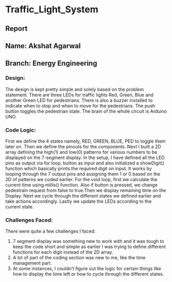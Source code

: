 # Traffic_Light_System

## **Report**

## **Name: Akshat Agarwal**
## **Branch: Energy Engineering**


### **Design:**
The design is kept pretty simple and solely based on the problem statement. There are three LEDs for traffic lights Red, Green, Blue and another Green LED for pedestrians. There is also a buzzer installed to indicate when to stop and when to move for the pedestrians. The push button toggles the pedestrian state. The brain of the whole circuit is Arduino UNO.

### **Code Logic:**
First we define the 4 states namely, RED, GREEN, BLUE, PED to toggle them later on. Then we define the pinouts for the components. Next I built a 2D array defining the high(1) and low(0) patterns for various numbers to be displayed on the 7-segment display.
In the setup, I have defined all the LED pins as output via for loop, button as input and also initialized a showDigit() function which basically prints the required digit on input. It works by looping through the 7 output pins and assigning them 1 or 0 based on the 2D of patterns we coded earlier.
For the void loop, first we calculate the current time using millis() function. Also if button is pressed, we change pedestrain request from false to true.Then we display remaining time on the Display.
Next we cycle through the different states we defined earlier and take actions accordingly.
Lastly we update the LEDs according to the current state.

### **Challenges Faced:**
There were quite a few challenges I faced:
1) 7 segment display was something new to work with and it was tough to keep the code short and simple as earlier I was trying to define different functions for each digit instead of the 2D array.
2) A lot of part of the coding section was new to me, like the time management part.
3) At some instances, I couldn’t figure out the logic for certain things like how to display the time left or how to cycle through the different states.
